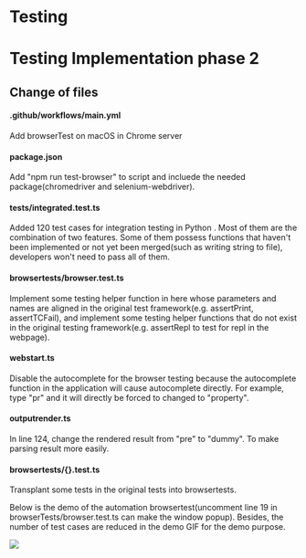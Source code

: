 Testing
===
# Testing Implementation phase 2
## Change of files
#### .github/workflows/main.yml
Add browserTest on macOS in Chrome server
#### package.json
Add "npm run test-browser" to script and incluede the needed package(chromedriver and selenium-webdriver).
#### tests/integrated.test.ts
Added 120 test cases for integration testing in Python . Most of them are the combination of two features. Some of them possess functions that haven't been implemented or not yet been merged(such as writing string to file), developers won't need to pass all of them.
#### browsertests/browser.test.ts
Implement some testing helper function in here whose parameters and names are aligned in the original test framework(e.g. assertPrint, assertTCFail), and implement some testing helper functions that do not exist in the original testing framework(e.g. assertRepl to test for repl in the webpage).
#### webstart.ts
Disable the autocomplete for the browser testing because the autocomplete function in the application will cause autocomplete directly. For example, type "pr" and it will directly be forced to changed to "property".
#### outputrender.ts
In line 124, change the rendered result from "pre" to "dummy". To make parsing result more easily.
#### browsertests/{}.test.ts
Transplant some tests in the original tests into browsertests.

Below is the demo of the automation browsertest(uncomment line 19 in browserTests/browser.test.ts can make the window popup). Besides, the number of test cases are reduced in the demo GIF for the demo purpose.


![](https://i.imgur.com/Aa1pZml.gif)
